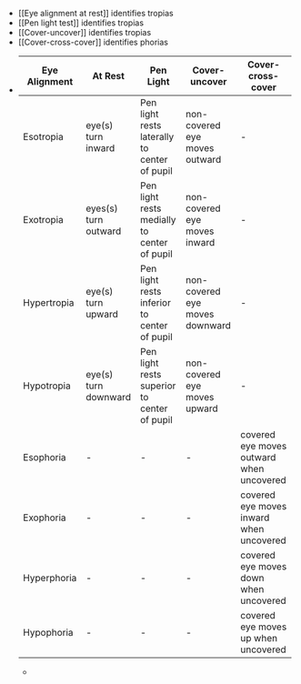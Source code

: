 - [[Eye alignment at rest]] identifies tropias
- [[Pen light test]] identifies tropias
- [[Cover-uncover]] identifies tropias
- [[Cover-cross-cover]] identifies phorias
- |**Eye Alignment**               | **At Rest** | Pen Light | Cover-uncover | Cover-cross-cover |
  | ----------------------- | ----------- | --------|  --------| ---------| 
  | Esotropia     | eye(s) turn inward   |  Pen light rests laterally to center of pupil | non-covered eye moves outward | -| 
  | Exotropia  | eyes(s) turn outward   | Pen light rests medially to center of pupil |non-covered eye moves inward | -| 
  | Hypertropia | eye(s) turn upward   | Pen light rests inferior to center of pupil |non-covered eye moves downward | - | 
  |Hypotropia | eye(s) turn downward   | Pen light rests superior to center of pupil | non-covered eye moves upward | -| 
  | Esophoria     | - | -|  -| covered eye moves outward when uncovered |
  | Exophoria  | -   | -|  -| covered eye moves inward when uncovered |
  | Hyperphoria| -   | - | -|  covered eye moves down when uncovered |
  |Hypophoria| -  | -|  -| covered eye moves up when uncovered |
	-